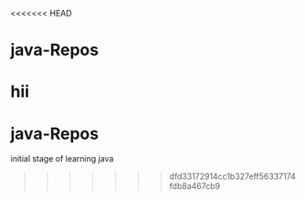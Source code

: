 <<<<<<< HEAD
# java-Repos
hii
=======
# java-Repos <br>
initial stage of learning java 
>>>>>>> dfd33172914cc1b327eff56337174fdb8a467cb9
